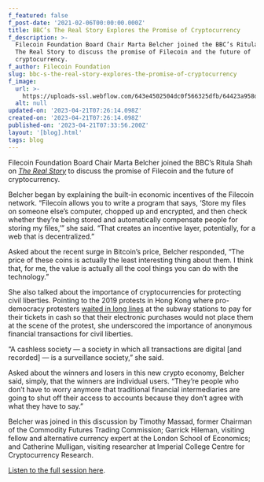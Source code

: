 ```yaml
---
f_featured: false
f_post-date: '2021-02-06T00:00:00.000Z'
title: BBC’s The Real Story Explores the Promise of Cryptocurrency
f_description: >-
  Filecoin Foundation Board Chair Marta Belcher joined the BBC’s Ritula Shah on
  The Real Story to discuss the promise of Filecoin and the future of
  cryptocurrency.
f_author: Filecoin Foundation
slug: bbc-s-the-real-story-explores-the-promise-of-cryptocurrency
f_image:
  url: >-
    https://uploads-ssl.webflow.com/643e4502504dc0f566325dfb/64423a958d1be740f4ce6485_1-idr5jnytk_i2rab2ggn9uq.png
  alt: null
updated-on: '2023-04-21T07:26:14.098Z'
created-on: '2023-04-21T07:26:14.098Z'
published-on: '2023-04-21T07:33:56.200Z'
layout: '[blog].html'
tags: blog
---
```


Filecoin Foundation Board Chair Marta Belcher joined the BBC’s Ritula Shah on [_The Real Story_](https://www.bbc.co.uk/sounds/play/w3cszcp7) to discuss the promise of Filecoin and the future of cryptocurrency.

Belcher began by explaining the built-in economic incentives of the Filecoin network. “Filecoin allows you to write a program that says, ‘Store my files on someone else’s computer, chopped up and encrypted, and then check whether they’re being stored and automatically compensate people for storing my files,’” she said. “That creates an incentive layer, potentially, for a web that is decentralized.”

Asked about the recent surge in Bitcoin’s price, Belcher responded, “The price of these coins is actually the least interesting thing about them. I think that, for me, the value is actually all the cool things you can do with the technology.”

She also talked about the importance of cryptocurrencies for protecting civil liberties. Pointing to the 2019 protests in Hong Kong where pro-democracy protesters [waited in long lines](https://qz.com/1642441/extradition-law-why-hong-kong-protesters-didnt-use-own-metro-cards/) at the subway stations to pay for their tickets in cash so that their electronic purchases would not place them at the scene of the protest, she underscored the importance of anonymous financial transactions for civil liberties.

“A cashless society — a society in which all transactions are digital \[and recorded\] — is a surveillance society,” she said.

Asked about the winners and losers in this new crypto economy, Belcher said, simply, that the winners are individual users. “They’re people who don’t have to worry anymore that traditional financial intermediaries are going to shut off their access to accounts because they don’t agree with what they have to say.”

Belcher was joined in this discussion by Timothy Massad, former Chairman of the Commodity Futures Trading Commission; Garrick Hileman, visiting fellow and alternative currency expert at the London School of Economics; and Catherine Mulligan, visiting researcher at Imperial College Centre for Cryptocurrency Research.

[Listen to the full session here](https://www.bbc.co.uk/sounds/play/w3cszcp7).
